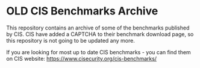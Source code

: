 # OLD CIS Benchmarks Archive

This repository contains an archive of some of the benchmarks published by CIS. CIS have added a CAPTCHA to their benchmark download page, so this repository is not going to be updated any more.

If you are looking for most up to date CIS benchmarks - you can find them on CIS website: https://www.cisecurity.org/cis-benchmarks/
